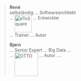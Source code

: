 

<div style="border: 0px">

> **René**  
> selbständig ... Softwarearchitekt  
> ... <img src="13-abspann/etosquare.png" alt="eToSquare" style="vertical-align: top; height: 55px; border: 0px; box-shadow: none; margin: 0px;"/>
> ... Entwickler  
> ... Trainer ... Autor
>
> **Bjørn**  
> ... Senior Expert
> ... Big Data ...  
> ... <img src="13-abspann/otto-find-ich-gut.png" alt="OTTO" style="vertical-align: top; height: 75px; border: 0px; box-shadow: none; margin: 0px;"/>
> ... Autor ....

</div>